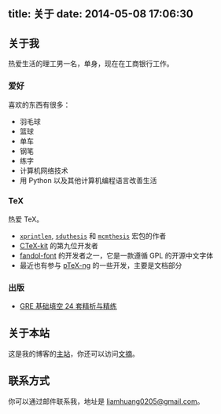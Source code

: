 title: 关于
date: 2014-05-08 17:06:30
---

## 关于我

热爱生活的理工男一名，单身，现在在工商银行工作。

### 爱好

喜欢的东西有很多：

* 羽毛球
* 篮球
* 单车
* 钢笔
* 练字
* 计算机网络技术
* 用 Python 以及其他计算机编程语言改善生活

### TeX

热爱 TeX。

* [`xprintlen`][xprintlen], [`sduthesis`][sduthesis] 和 [`mcmthesis`][mcmthesis] 宏包的作者
* [CTeX-kit][CTeX-kit] 的第九位开发者
* [fandol-font][fandol-font] 的开发者之一，它是一款遵循 GPL 的开源中文字体
* 最近也有参与 [pTeX-ng][pTeX-ng] 的一些开发，主要是文档部分

### 出版

* [GRE 基础填空 24 套精析与精练][GRE-24]

## 关于本站

这是我的博客的[主站][blog]，你还可以访问[文摘][collect]。

## 联系方式

你可以通过邮件联系我，地址是 [liamhuang0205@gmail.com](liamhuang0205+blog@gmail.com)。

[blog]: /
[collect]: http://collect.liam0205.me
[CTeX-kit]: https://code.google.com/p/ctex-kit/
[fandol-font]: https://code.google.com/p/fandol-font/
[pTeX-ng]: https://github.com/clerkma/ptex-ng
[xprintlen]: http://www.ctan.org/pkg/xprintlen
[sduthesis]: http://www.ctan.org/pkg/sduthesis
[mcmthesis]: http://www.ctan.org/pkg/mcmthesis
[GRE-24]: http://www.dogwood.com.cn/book/gre/1808.html
